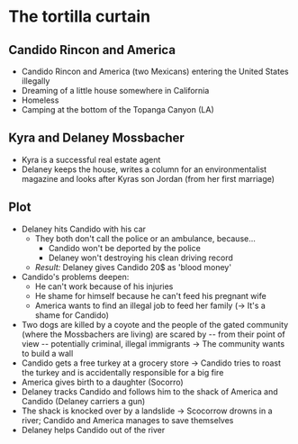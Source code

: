 The tortilla curtain
====================

Candido Rincon and America
--------------------------

-   Candido Rincon and America (two Mexicans) entering the United States
    illegally
-   Dreaming of a little house somewhere in California
-   Homeless
-   Camping at the bottom of the Topanga Canyon (LA)

Kyra and Delaney Mossbacher
---------------------------

-   Kyra is a successful real estate agent
-   Delaney keeps the house, writes a column for an environmentalist
    magazine and looks after Kyras son Jordan (from her first marriage)

Plot
----

-   Delaney hits Candido with his car
    -   They both don't call the police or an ambulance, because...
        -   Candido won't be deported by the police
        -   Delaney won't destroying his clean driving record
    -   *Result:* Delaney gives Candido 20$ as 'blood money'
-   Candido's problems deepen:
    -   He can't work because of his injuries
    -   He shame for himself because he can't feed his pregnant wife
    -   America wants to find an illegal job to feed her family (→ It's
        a shame for Candido)
-   Two dogs are killed by a coyote and the people of the gated
    community (where the Mossbachers are living) are scared by -- from
    their point of view -- potentially criminal, illegal immigrants →
    The community wants to build a wall
-   Candido gets a free turkey at a grocery store → Candido tries to
    roast the turkey and is accidentally responsible for a big fire
-   America gives birth to a daughter (Socorro)
-   Delaney tracks Candido and follows him to the shack of America and
    Candido (Delaney carriers a gun)
-   The shack is knocked over by a landslide → Scocorrow drowns in a
    river; Candido and America manages to save themselves
-   Delaney helps Candido out of the river


